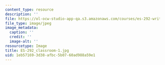 ```yaml
---
content_type: resource
description: ''
file: https://ol-ocw-studio-app-qa.s3.amazonaws.com/courses/es-292-writing-workshop-spring-2008/1eb571693d38afbc5b0760ad988a59e1_ES-292_classroom-1.jpg
file_type: image/jpeg
image_metadata:
  caption: ''
  credit: ''
  image-alt: ''
resourcetype: Image
title: ES-292_classroom-1.jpg
uid: 1eb57169-3d38-afbc-5b07-60ad988a59e1
---
```

